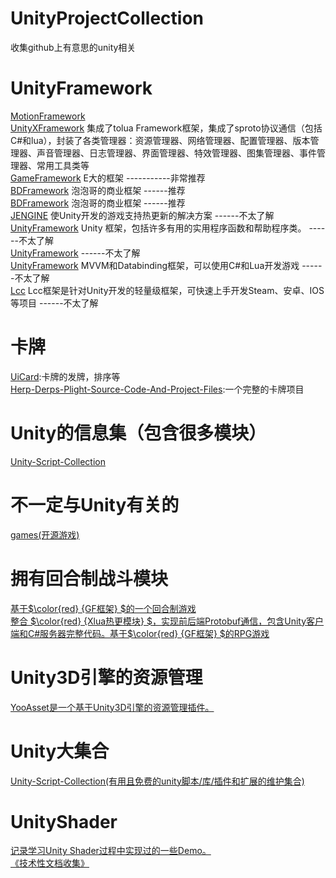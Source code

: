 # UnityProjectCollection
收集github上有意思的unity相关
# UnityFramework
[MotionFramework](https://github.com/gmhevinci/MotionFramework)  
[UnityXFramework](https://gitcode.net/linxinfa/UnityXFramework?from_codechina=yes) 集成了tolua Framework框架，集成了sproto协议通信（包括C#和lua），封装了各类管理器：资源管理器、网络管理器、配置管理器、版本管理器、声音管理器、日志管理器、界面管理器、特效管理器、图集管理器、事件管理器、常用工具类等  
[GameFramework](https://github.com/EllanJiang/GameFramework/) E大的框架 -----------非常推荐  
[BDFramework](https://github.com/yimengfan/BDFramework.Core) 泡泡哥的商业框架 ------推荐  
[BDFramework](https://github.com/yimengfan/BDFramework.Core) 泡泡哥的商业框架 ------推荐  
[JENGINE](https://github.com/JasonXuDeveloper/JEngine) 使Unity开发的游戏支持热更新的解决方案 ------不太了解  
[UnityFramework](https://github.com/traggett/UnityFramework) Unity 框架，包括许多有用的实用程序函数和帮助程序类。 ------不太了解  
[UnityFramework](https://github.com/traggett/UnityFramework)  ------不太了解  
[UnityFramework](https://github.com/vovgou/loxodon-framework) MVVM和Databinding框架，可以使用C#和Lua开发游戏  ------不太了解  
[Lcc](https://github.com/404Lcc/Lcc) Lcc框架是针对Unity开发的轻量级框架，可快速上手开发Steam、安卓、IOS等项目  ------不太了解  

# 卡牌
[UiCard](https://github.com/ycarowr/UiCard):卡牌的发牌，排序等  
[Herp-Derps-Plight-Source-Code-And-Project-Files](https://github.com/WillBlackney/Herp-Derps-Plight-Source-Code-And-Project-Files):一个完整的卡牌项目
# Unity的信息集（包含很多模块）
[Unity-Script-Collection](https://github.com/michidk/Unity-Script-Collection)


# 不一定与Unity有关的
[games(开源游戏)](https://github.com/leereilly/games)

# 拥有回合制战斗模块
[基于$\color{red} {GF框架} $的一个回合制游戏](https://github.com/cnImpulse/AGame)  
[整合 $\color{red} {Xlua热更模块} $，实现前后端Protobuf通信，包含Unity客户端和C#服务器完整代码。基于$\color{red} {GF框架} $的RPG游戏](https://github.com/lsw5530/RPG_GameFramework)  
# Unity3D引擎的资源管理
[YooAsset是一个基于Unity3D引擎的资源管理插件。](https://github.com/tuyoogame/YooAsset)

# Unity大集合
[Unity-Script-Collection(有用且免费的unity脚本/库/插件和扩展的维护集合)](https://github.com/michidk/Unity-Script-Collection)

# UnityShader
[记录学习Unity Shader过程中实现过的一些Demo。](https://github.com/csdjk/LearnUnityShader/)  
[《技术性文档收集》](https://shimo.im/docs/KvJyyYjpWDWtVvtd/)
